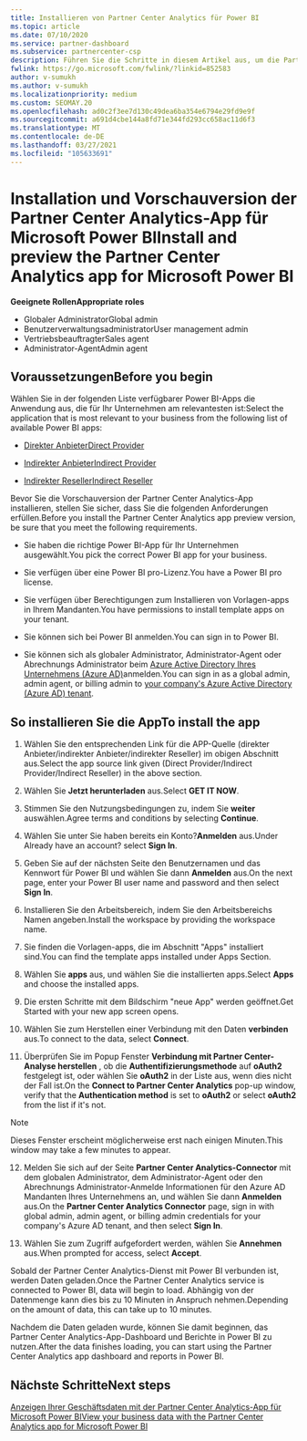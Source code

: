 ```yaml
---
title: Installieren von Partner Center Analytics für Power BI
ms.topic: article
ms.date: 07/10/2020
ms.service: partner-dashboard
ms.subservice: partnercenter-csp
description: Führen Sie die Schritte in diesem Artikel aus, um die Partner Center Analytics-APP für Power BI (für direkte Partner in CSP) zu installieren und in der Vorschau anzuzeigen.
fwlink: https://go.microsoft.com/fwlink/?linkid=852583
author: v-sumukh
ms.author: v-sumukh
ms.localizationpriority: medium
ms.custom: SEOMAY.20
ms.openlocfilehash: ad0c2f3ee7d130c49dea6ba354e6794e29fd9e9f
ms.sourcegitcommit: a691d4cbe144a8fd71e344fd293cc658ac11d6f3
ms.translationtype: MT
ms.contentlocale: de-DE
ms.lasthandoff: 03/27/2021
ms.locfileid: "105633691"
---
```

# <a name="install-and-preview-the-partner-center-analytics-app-for-microsoft-power-bi"></a><span data-ttu-id="3d77e-103">Installation und Vorschauversion der Partner Center Analytics-App für Microsoft Power BI</span><span class="sxs-lookup"><span data-stu-id="3d77e-103">Install and preview the Partner Center Analytics app for Microsoft Power BI</span></span>


<span data-ttu-id="3d77e-104">**Geeignete Rollen**</span><span class="sxs-lookup"><span data-stu-id="3d77e-104">**Appropriate roles**</span></span>

- <span data-ttu-id="3d77e-105">Globaler Administrator</span><span class="sxs-lookup"><span data-stu-id="3d77e-105">Global admin</span></span>
- <span data-ttu-id="3d77e-106">Benutzerverwaltungsadministrator</span><span class="sxs-lookup"><span data-stu-id="3d77e-106">User management admin</span></span>
- <span data-ttu-id="3d77e-107">Vertriebsbeauftragter</span><span class="sxs-lookup"><span data-stu-id="3d77e-107">Sales agent</span></span>
- <span data-ttu-id="3d77e-108">Administrator-Agent</span><span class="sxs-lookup"><span data-stu-id="3d77e-108">Admin agent</span></span>

## <a name="before-you-begin"></a><span data-ttu-id="3d77e-109">Voraussetzungen</span><span class="sxs-lookup"><span data-stu-id="3d77e-109">Before you begin</span></span>

<span data-ttu-id="3d77e-110">Wählen Sie in der folgenden Liste verfügbarer Power BI-Apps die Anwendung aus, die für Ihr Unternehmen am relevantesten ist:</span><span class="sxs-lookup"><span data-stu-id="3d77e-110">Select the application that is most relevant to your business from the following list of available Power BI apps:</span></span>

- [<span data-ttu-id="3d77e-111">Direkter Anbieter</span><span class="sxs-lookup"><span data-stu-id="3d77e-111">Direct Provider</span></span>](https://appsource.microsoft.com/product/power-bi/partnercenteranalytics.direct_provider_partner_analytics)

- [<span data-ttu-id="3d77e-112">Indirekter Anbieter</span><span class="sxs-lookup"><span data-stu-id="3d77e-112">Indirect Provider</span></span>](https://appsource.microsoft.com/product/power-bi/partnercenteranalytics.indirect_provider_partner_analytics)

- [<span data-ttu-id="3d77e-113">Indirekter Reseller</span><span class="sxs-lookup"><span data-stu-id="3d77e-113">Indirect Reseller</span></span>](https://appsource.microsoft.com/product/power-bi/partnercenteranalytics.indirect_reseller_partner_analytics)

<span data-ttu-id="3d77e-114">Bevor Sie die Vorschauversion der Partner Center Analytics-App installieren, stellen Sie sicher, dass Sie die folgenden Anforderungen erfüllen.</span><span class="sxs-lookup"><span data-stu-id="3d77e-114">Before you install the Partner Center Analytics app preview version, be sure that you meet the following requirements.</span></span>

- <span data-ttu-id="3d77e-115">Sie haben die richtige Power BI-App für Ihr Unternehmen ausgewählt.</span><span class="sxs-lookup"><span data-stu-id="3d77e-115">You pick the correct Power BI app for your business.</span></span>

- <span data-ttu-id="3d77e-116">Sie verfügen über eine Power BI pro-Lizenz.</span><span class="sxs-lookup"><span data-stu-id="3d77e-116">You have a Power BI pro license.</span></span>

- <span data-ttu-id="3d77e-117">Sie verfügen über Berechtigungen zum Installieren von Vorlagen-apps in Ihrem Mandanten.</span><span class="sxs-lookup"><span data-stu-id="3d77e-117">You have permissions to install template apps on your tenant.</span></span>

- <span data-ttu-id="3d77e-118">Sie können sich bei Power BI anmelden.</span><span class="sxs-lookup"><span data-stu-id="3d77e-118">You can sign in to Power BI.</span></span>

- <span data-ttu-id="3d77e-119">Sie können sich als globaler Administrator, Administrator-Agent oder Abrechnungs Administrator beim [Azure Active Directory Ihres Unternehmens (Azure AD)](azure-active-directory-tenants-and-partner-center.md)anmelden.</span><span class="sxs-lookup"><span data-stu-id="3d77e-119">You can sign in as a global admin, admin agent, or billing admin to [your company's Azure Active Directory (Azure AD) tenant](azure-active-directory-tenants-and-partner-center.md).</span></span>

## <a name="to-install-the-app"></a><span data-ttu-id="3d77e-120">So installieren Sie die App</span><span class="sxs-lookup"><span data-stu-id="3d77e-120">To install the app</span></span>

1. <span data-ttu-id="3d77e-121">Wählen Sie den entsprechenden Link für die APP-Quelle (direkter Anbieter/indirekter Anbieter/indirekter Reseller) im obigen Abschnitt aus.</span><span class="sxs-lookup"><span data-stu-id="3d77e-121">Select the app source link given (Direct Provider/Indirect Provider/Indirect Reseller) in the above section.</span></span>

2. <span data-ttu-id="3d77e-122">Wählen Sie **Jetzt herunterladen** aus.</span><span class="sxs-lookup"><span data-stu-id="3d77e-122">Select **GET IT NOW**.</span></span> 

3. <span data-ttu-id="3d77e-123">Stimmen Sie den Nutzungsbedingungen zu, indem Sie **weiter** auswählen.</span><span class="sxs-lookup"><span data-stu-id="3d77e-123">Agree terms and conditions by selecting **Continue**.</span></span>

4. <span data-ttu-id="3d77e-124">Wählen Sie unter Sie haben bereits ein Konto?**Anmelden** aus.</span><span class="sxs-lookup"><span data-stu-id="3d77e-124">Under Already have an account? select **Sign In**.</span></span>

5. <span data-ttu-id="3d77e-125">Geben Sie auf der nächsten Seite den Benutzernamen und das Kennwort für Power BI und wählen Sie dann **Anmelden** aus.</span><span class="sxs-lookup"><span data-stu-id="3d77e-125">On the next page, enter your Power BI user name and password and then select **Sign In**.</span></span>

6. <span data-ttu-id="3d77e-126">Installieren Sie den Arbeitsbereich, indem Sie den Arbeitsbereichs Namen angeben.</span><span class="sxs-lookup"><span data-stu-id="3d77e-126">Install the workspace by providing the workspace name.</span></span>

7. <span data-ttu-id="3d77e-127">Sie finden die Vorlagen-apps, die im Abschnitt "Apps" installiert sind.</span><span class="sxs-lookup"><span data-stu-id="3d77e-127">You can find the template apps installed under Apps Section.</span></span>

8. <span data-ttu-id="3d77e-128">Wählen Sie **apps** aus, und wählen Sie die installierten apps.</span><span class="sxs-lookup"><span data-stu-id="3d77e-128">Select **Apps** and choose the installed apps.</span></span>

9. <span data-ttu-id="3d77e-129">Die ersten Schritte mit dem Bildschirm "neue App" werden geöffnet.</span><span class="sxs-lookup"><span data-stu-id="3d77e-129">Get Started with your new app screen opens.</span></span>

10. <span data-ttu-id="3d77e-130">Wählen Sie zum Herstellen einer Verbindung mit den Daten **verbinden** aus.</span><span class="sxs-lookup"><span data-stu-id="3d77e-130">To connect to the data, select **Connect**.</span></span>

11. <span data-ttu-id="3d77e-131">Überprüfen Sie im Popup Fenster **Verbindung mit Partner Center-Analyse herstellen** , ob die **Authentifizierungsmethode** auf **oAuth2** festgelegt ist, oder wählen Sie **oAuth2** in der Liste aus, wenn dies nicht der Fall ist.</span><span class="sxs-lookup"><span data-stu-id="3d77e-131">On the **Connect to Partner Center Analytics** pop-up window, verify that the **Authentication method** is set to **oAuth2** or select **oAuth2** from the list if it's not.</span></span> 

> [!NOTE]  
>  <span data-ttu-id="3d77e-132">Dieses Fenster erscheint möglicherweise erst nach einigen Minuten.</span><span class="sxs-lookup"><span data-stu-id="3d77e-132">This window may take a few minutes to appear.</span></span>

12. <span data-ttu-id="3d77e-133">Melden Sie sich auf der Seite **Partner Center Analytics-Connector** mit dem globalen Administrator, dem Administrator-Agent oder den Abrechnungs Administrator-Anmelde Informationen für den Azure AD Mandanten Ihres Unternehmens an, und wählen Sie dann **Anmelden** aus.</span><span class="sxs-lookup"><span data-stu-id="3d77e-133">On the **Partner Center Analytics Connector** page, sign in with global admin, admin agent, or billing admin credentials for your company's Azure AD tenant, and then select **Sign In**.</span></span>
 
13. <span data-ttu-id="3d77e-134">Wählen Sie zum Zugriff aufgefordert werden, wählen Sie **Annehmen** aus.</span><span class="sxs-lookup"><span data-stu-id="3d77e-134">When prompted for access, select **Accept**.</span></span> 

<span data-ttu-id="3d77e-135">Sobald der Partner Center Analytics-Dienst mit Power BI verbunden ist, werden Daten geladen.</span><span class="sxs-lookup"><span data-stu-id="3d77e-135">Once the Partner Center Analytics service is connected to Power BI, data will begin to load.</span></span> <span data-ttu-id="3d77e-136">Abhängig von der Datenmenge kann dies bis zu 10 Minuten in Anspruch nehmen.</span><span class="sxs-lookup"><span data-stu-id="3d77e-136">Depending on the amount of data, this can take up to 10 minutes.</span></span> 

<span data-ttu-id="3d77e-137">Nachdem die Daten geladen wurde, können Sie damit beginnen, das Partner Center Analytics-App-Dashboard und Berichte in Power BI zu nutzen.</span><span class="sxs-lookup"><span data-stu-id="3d77e-137">After the data finishes loading, you can start using the Partner Center Analytics app dashboard and reports in Power BI.</span></span>

## <a name="next-steps"></a><span data-ttu-id="3d77e-138">Nächste Schritte</span><span class="sxs-lookup"><span data-stu-id="3d77e-138">Next steps</span></span>

[<span data-ttu-id="3d77e-139">Anzeigen Ihrer Geschäftsdaten mit der Partner Center Analytics-App für Microsoft Power BI</span><span class="sxs-lookup"><span data-stu-id="3d77e-139">View your business data with the Partner Center Analytics app for Microsoft Power BI</span></span>](power-bi-app-for-direct-partners-use.md)
